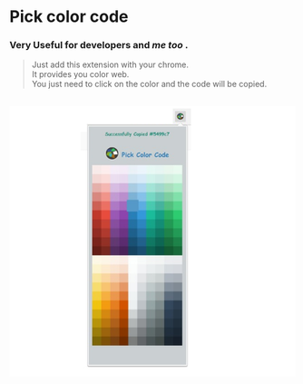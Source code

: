 # Pick color code

###  Very Useful for developers and *me too* .

 > Just add this extension with your chrome.<br>
 > It provides you color web.<br>
 > You just need to click on the color and the code will be copied.<br>
 <br>
 <img src="screen.png" align="center"/>
